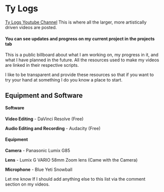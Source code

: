 # Ty Logs

[Ty Logs Youtube Channel](https://www.youtube.com/channel/UCRVkUK12VKfajXxah6lCrrg) This is where all the larger, more artistically driven videos are posted.
#### **You can see updates and progress on my current project in the projects tab**


This is a public billboard about what I am working on, my progress in it, and what I have planned in the future. All the resources used to make my videos are linked in their respective scripts. 

I like to be transparent and provide these resources so that if you want to try your hand at something I do you know a place to start. 


## Equipment and Software

#### Software
**Video Editing** - DaVinci Resolve (Free)

**Audio Editing and Recording** - Audacity (Free)

#### Equipment
**Camera** - Panasonic Lumix G85

**Lens** - Lumix G VARIO 58mm Zoom lens (Came with the Camera)

**Microphone** - Blue Yeti Snowball

Let me know If I should add anything else to this list via the comment section on my videos.